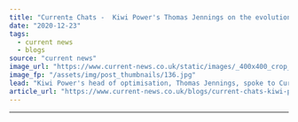 ```yaml
---
title: "Current​±​ Chats -  Kiwi Power's Thomas Jennings on the evolution of flexibility in 2020"
date: "2020-12-23"
tags: 
  - current news
  - blogs
source: "current news"
image_url: "https://www.current-news.co.uk/static/images/_400x400_crop_center-center/Kiwi-Power-Room-Credit-Kiwi-Power.jpg"
image_fp: "/assets/img/post_thumbnails/136.jpg"
lead: "Kiwi Power's head of optimisation, Thomas Jennings, spoke to ​Current​±​ about what the most important flexibility developments have been this year and what 2021 may shape up to look like."
article_url: "https://www.current-news.co.uk/blogs/current-chats-kiwi-powers-thomas-jennings-on-the-evolution-of-flexibility-in-2020?utm_source=rss-feeds&utm_medium=rss&utm_campaign=rss"
---
```


---
